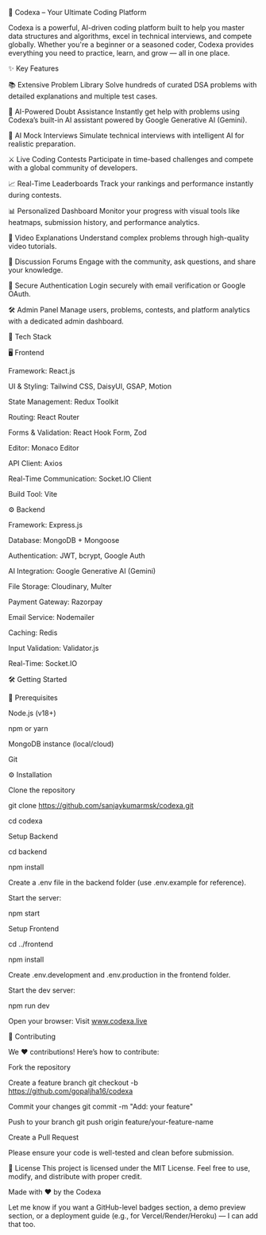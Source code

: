 🚀 Codexa – Your Ultimate Coding Platform

Codexa is a powerful, AI-driven coding platform built to help you master data structures and algorithms, excel in technical interviews, and compete globally. Whether you're a beginner or a seasoned coder, Codexa provides everything you need to practice, learn, and grow — all in one place.

✨ Key Features

📚 Extensive Problem Library Solve hundreds of curated DSA problems with detailed explanations and multiple test cases.

🤖 AI-Powered Doubt Assistance Instantly get help with problems using Codexa’s built-in AI assistant powered by Google Generative AI (Gemini).

🧠 AI Mock Interviews Simulate technical interviews with intelligent AI for realistic preparation.

⚔️ Live Coding Contests Participate in time-based challenges and compete with a global community of developers.

📈 Real-Time Leaderboards Track your rankings and performance instantly during contests.

📊 Personalized Dashboard Monitor your progress with visual tools like heatmaps, submission history, and performance analytics.

🎥 Video Explanations Understand complex problems through high-quality video tutorials.

💬 Discussion Forums Engage with the community, ask questions, and share your knowledge.

🔐 Secure Authentication Login securely with email verification or Google OAuth.

🛠️ Admin Panel Manage users, problems, contests, and platform analytics with a dedicated admin dashboard.

🧪 Tech Stack

🖥️ Frontend

Framework: React.js

UI & Styling: Tailwind CSS, DaisyUI, GSAP, Motion

State Management: Redux Toolkit

Routing: React Router

Forms & Validation: React Hook Form, Zod

Editor: Monaco Editor

API Client: Axios

Real-Time Communication: Socket.IO Client

Build Tool: Vite

⚙️ Backend

Framework: Express.js

Database: MongoDB + Mongoose

Authentication: JWT, bcrypt, Google Auth

AI Integration: Google Generative AI (Gemini)

File Storage: Cloudinary, Multer

Payment Gateway: Razorpay

Email Service: Nodemailer 

Caching: Redis

Input Validation: Validator.js

Real-Time: Socket.IO


🛠️ Getting Started

🔧 Prerequisites

Node.js (v18+)

npm or yarn

MongoDB instance (local/cloud)

Git


⚙️ Installation

Clone the repository

git clone https://github.com/sanjaykumarmsk/codexa.git

cd codexa

Setup Backend

cd backend

npm install

Create a .env file in the backend folder (use .env.example for reference).

Start the server:

npm start

Setup Frontend

cd ../frontend

npm install

Create .env.development and .env.production in the frontend folder.

Start the dev server:

npm run dev

Open your browser: Visit www.codexa.live

🤝 Contributing

We ❤️ contributions! Here’s how to contribute:

Fork the repository

Create a feature branch git checkout -b https://github.com/gopaljha16/codexa

Commit your changes git commit -m "Add: your feature"

Push to your branch git push origin feature/your-feature-name

Create a Pull Request

Please ensure your code is well-tested and clean before submission.

📄 License
This project is licensed under the MIT License. Feel free to use, modify, and distribute with proper credit.

Made with ❤️ by the Codexa

Let me know if you want a GitHub-level badges section, a demo preview section, or a deployment guide (e.g., for Vercel/Render/Heroku) — I can add that too.
